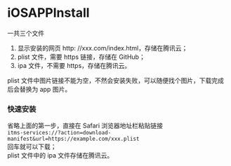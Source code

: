 # iOSAPPInstall

一共三个文件
1. 显示安装的网页 http: //xxx.com/index.html，存储在腾讯云；  
2. plist 文件，需要 https 链接，存储在 GitHub；  
3. ipa 文件，不需要 https，存储在腾讯云。  

plist 文件中图片链接不能为空，不然会安装失败，可以随便找个图片，下载完成后会替换为 app 图片。

### 快速安装
省略上面的第一步，直接在 Safari 浏览器地址栏粘贴链接  
`itms-services://?action=download-manifest&url=https://example.com/xxx.plist`  
回车就可以下载；  
plist 文件中的 ipa 文件存储在腾讯云。
